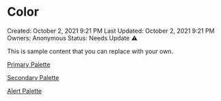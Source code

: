 # Color

Created: October 2, 2021 9:21 PM
Last Updated: October 2, 2021 9:21 PM
Owners: Anonymous
Status: Needs Update ⚠️

This is sample content that you can replace with your own.

[Primary Palette](Color%20d27e24ab9af54993b6e3760b1b4b4c6b/Primary%20Palette%20d68a9d5b6b0546a2b4c75279c79fc70e.csv)

[Secondary Palette](Color%20d27e24ab9af54993b6e3760b1b4b4c6b/Secondary%20Palette%20529ec1b4cd2848409015158b871973a9.csv)

[Alert Palette](Color%20d27e24ab9af54993b6e3760b1b4b4c6b/Alert%20Palette%20981ff7531849455abfd1f4648e7d71af.csv)